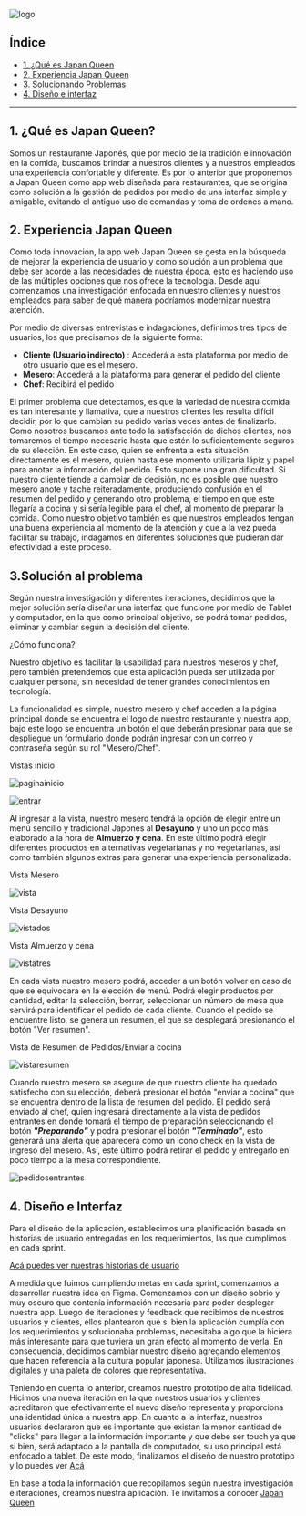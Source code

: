 ![logo](/src/assets/images/logo.png)

## Índice

* [1. ¿Qué es Japan Queen](#1-introducción)
* [2. Experiencia Japan Queen](#2-experiencia)
* [3. Solucionando Problemas](#3-solución)
* [4. Diseño e interfaz](#4-diseño)

***

## 1. ¿Qué es Japan Queen? 

Somos un restaurante Japonés, que por medio de la tradición e innovación en la comida, buscamos brindar a nuestros clientes y a nuestros empleados una experiencia confortable y diferente. Es por lo anterior que proponemos a Japan Queen como app web diseñada para restaurantes, que se origina como solución a la gestión de pedidos por medio de una  interfaz simple y amigable, evitando el antiguo uso de comandas y toma de ordenes a mano.

## 2. Experiencia Japan Queen

Como toda innovación, la app web Japan Queen se gesta en la búsqueda de mejorar la experiencia de usuario y como solución a un problema que debe ser acorde a las necesidades de nuestra época, esto es haciendo uso de las múltiples opciones que nos ofrece la tecnología. Desde aquí comenzamos una investigación enfocada en nuestro clientes y nuestros empleados para saber de qué manera podríamos modernizar nuestra atención. 

Por medio de diversas entrevistas e indagaciones, definimos tres tipos de usuarios, los que precisamos de la siguiente forma: 

* **Cliente (Usuario indirecto)** : Accederá a esta plataforma por medio de otro usuario que es el mesero.
* **Mesero**: Accederá a la plataforma para generar el pedido del cliente
* **Chef**: Recibirá el pedido 

El primer problema que detectamos, es que la variedad de nuestra comida es tan interesante y llamativa, que a nuestros clientes les resulta difícil decidir, por lo que cambian su pedido varias veces antes de finalizarlo. Como nosotros buscamos ante todo la satisfacción de dichos clientes, nos tomaremos el tiempo necesario hasta que estén lo suficientemente seguros de su elección. En este caso, quien se enfrenta a esta situación directamente es el mesero, quien hasta ese momento utilizaría lápiz y papel para anotar la información del pedido. Esto supone una gran dificultad. Si nuestro cliente tiende a cambiar de decisión, no es posible que nuestro mesero anote y tache reiteradamente, produciendo confusión en el resumen del pedido y generando otro problema, el tiempo en que este llegaría a cocina y si sería legible para el chef, al momento de preparar la comida. Como nuestro objetivo también es que nuestros empleados tengan una buena experiencia al momento de la atención y que a la vez pueda facilitar su trabajo, indagamos en diferentes soluciones que pudieran dar efectividad a este proceso. 

## 3.Solución al problema

Según nuestra investigación y diferentes iteraciones, decidimos que la mejor solución sería diseñar una interfaz que funcione por medio de Tablet y computador, en la que como principal objetivo, se podrá tomar pedidos, eliminar y cambiar según la decisión del cliente.

¿Cómo funciona?

Nuestro objetivo es facilitar la usabilidad para nuestros meseros y chef, pero también pretendemos que esta aplicación pueda ser utilizada por cualquier persona, sin necesidad de tener grandes conocimientos en tecnología. 

La funcionalidad es simple, nuestro mesero y chef acceden a la página principal donde se encuentra el logo de nuestro restaurante y nuestra app, bajo este logo se encuentra un botón el que deberán presionar para que se despliegue un formulario donde podrán ingresar con un correo y contraseña según su rol "Mesero/Chef". 

Vistas inicio

![paginainicio](/src/assets/images/pantallainicio.png)

![entrar](/src/assets/images/entrar.png)

Al ingresar a la vista, nuestro mesero tendrá la opción de elegir entre un menú sencillo y tradicional Japonés al  **Desayuno**  y uno un poco más elaborado a la hora de **Almuerzo y cena**. En este último podrá elegir diferentes productos en alternativas vegetarianas y no vegetarianas, así como también algunos extras para generar una experiencia personalizada.

Vista Mesero

![vista](/src/assets/images/vistamesero.png)

Vista Desayuno

![vistados](/src/assets/images/menudesayuno.png)

Vista Almuerzo y cena

![vistatres](/src/assets/images/menualmuerzo.png)

En cada vista nuestro mesero podrá, acceder a un botón volver en caso de que se equivocara en la elección de menú. Podrá elegir productos por cantidad, editar la selección, borrar, seleccionar un número de mesa que servirá para identificar el pedido de cada cliente. Cuando el pedido se encuentre listo, se genera un resumen, el que se desplegará presionando el botón "Ver resumen". 

Vista de Resumen de Pedidos/Enviar a cocina

![vistaresumen](/src/assets/images/verresumen.png)

Cuando nuestro mesero se asegure de que nuestro cliente ha quedado satisfecho con su elección, deberá presionar el botón "enviar a cocina" que se encuentra dentro de la lista de resumen del pedido. El pedido será enviado al chef, quien ingresará directamente a la vista de pedidos entrantes en donde tomará el tiempo de preparación seleccionando el botón **_"Preparando"_** y podrá presionar el botón **_"Terminado"_**, esto generará una alerta que aparecerá como un icono check en la vista de ingreso del mesero. Así, este último podrá retirar el pedido y entregarlo en poco tiempo a la mesa correspondiente.

![pedidosentrantes](/src/assets/images/pedidosentrantes.png)

## 4. Diseño e Interfaz

Para el diseño de la aplicación, establecimos una planificación basada en historias de usuario entregadas en los requerimientos, las que cumplimos en cada sprint.

[Acá puedes ver nuestras historias de usuario](https://miro.com/welcomeonboard/GHZKk4i7qmws1BdWWaO6LWIPo78g6iELIRGWvQOgDeJuNOrHROk3SWt51fwvsNBs)

A medida que fuimos cumpliendo metas en cada sprint, comenzamos a desarrollar nuestra idea en Figma. Comenzamos con un diseño sobrio y muy oscuro que contenía información necesaria para poder desplegar nuestra app. Luego de iteraciones y feedback que recibimos de nuestros usuarios y clientes, ellos plantearon que si bien la aplicación cumplía con los requerimientos y solucionaba problemas, necesitaba algo que la hiciera más interesante para que tuviera un gran efecto al momento de verla. En consecuencia, decidimos cambiar nuestro diseño agregando elementos que hacen referencia a la cultura popular japonesa. Utilizamos ilustraciones digitales y una paleta de colores que representativa.

Teniendo en cuenta lo anterior, creamos nuestro prototipo de alta fidelidad. Hicimos una nueva iteración en la que nuestros usuarios y clientes acreditaron que efectivamente el nuevo diseño representa y proporciona una identidad única a nuestra app. 
En cuanto a la interfaz, nuestros usuarios declararon que es importante que existan la menor cantidad de "clicks" para llegar a la información importante y que debe ser touch ya que si bien, será adaptado a la pantalla de computador, su uso principal está enfocado a tablet. De este modo, finalizamos el diseño de nuestro prototipo y lo puedes ver [Acá](https://www.figma.com/proto/rv6kNzclwAkIjKlEznJ5Lh/Untitled?node-id=1%3A11&scaling=scale-down)

En base a toda la información que recopilamos según nuestra investigación e iteraciones, creamos nuestra aplicación. Te invitamos a conocer [Japan Queen](https://burger-queen2020.web.app/)